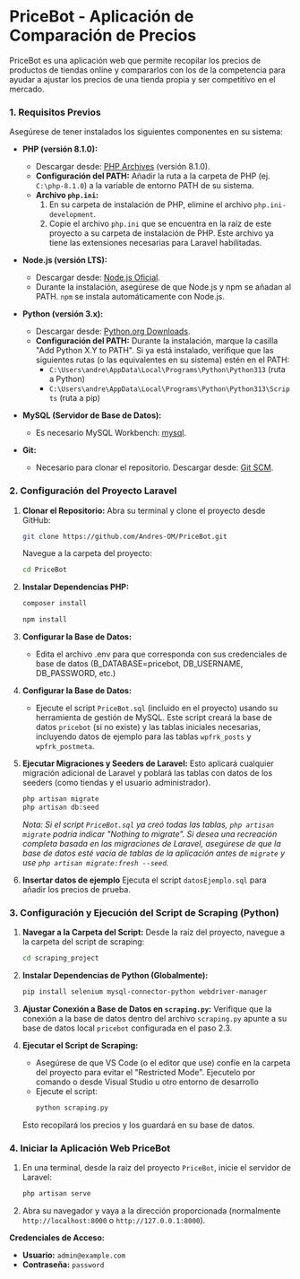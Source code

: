 # PriceBot - Aplicación de Comparación de Precios

PriceBot es una aplicación web que permite recopilar los precios de productos de tiendas online y compararlos con los de la competencia para ayudar a ajustar los precios de una tienda propia y ser competitivo en el mercado.

### 1. Requisitos Previos

Asegúrese de tener instalados los siguientes componentes en su sistema:

*   **PHP (versión 8.1.0):**
    *   Descargar desde: [PHP Archives](https://windows.php.net/downloads/releases/archives/) (versión 8.1.0).
    *   **Configuración del PATH:** Añadir la ruta a la carpeta de PHP (ej. `C:\php-8.1.0`) a la variable de entorno PATH de su sistema.
    *   **Archivo `php.ini`:**
        1.  En su carpeta de instalación de PHP, elimine el archivo `php.ini-development`.
        2.  Copie el archivo `php.ini` que se encuentra en la raíz de este proyecto a su carpeta de instalación de PHP. Este archivo ya tiene las extensiones necesarias para Laravel habilitadas.

*   **Node.js (versión LTS):**
    *   Descargar desde: [Node.js Oficial](https://nodejs.org/es).
    *   Durante la instalación, asegúrese de que Node.js y npm se añadan al PATH. `npm` se instala automáticamente con Node.js.

*   **Python (versión 3.x):**
    *   Descargar desde: [Python.org Downloads](https://www.python.org/downloads/).
    *   **Configuración del PATH:** Durante la instalación, marque la casilla "Add Python X.Y to PATH". Si ya está instalado, verifique que las siguientes rutas (o las equivalentes en su sistema) estén en el PATH:
        *   `C:\Users\andre\AppData\Local\Programs\Python\Python313` (ruta a Python)
        *   `C:\Users\andre\AppData\Local\Programs\Python\Python313\Scripts` (ruta a pip)

*   **MySQL (Servidor de Base de Datos):**
    *   Es necesario MySQL Workbench: [mysql](https://dev.mysql.com/downloads/workbench/).

*   **Git:**
    *   Necesario para clonar el repositorio. Descargar desde: [Git SCM](https://git-scm.com/downloads).

### 2. Configuración del Proyecto Laravel

1.  **Clonar el Repositorio:**
    Abra su terminal y clone el proyecto desde GitHub:
    ```bash
    git clone https://github.com/Andres-OM/PriceBot.git
    ```
    Navegue a la carpeta del proyecto:
    ```bash
    cd PriceBot
    ```

2.  **Instalar Dependencias PHP:**
    ```bash
    composer install
    ```
    ```bash
    npm install
    ```

3.  **Configurar la Base de Datos:**

    *   Edita el archivo .env para que corresponda con sus credenciales de base de datos (B_DATABASE=pricebot, DB_USERNAME, DB_PASSWORD, etc.)

4.  **Configurar la Base de Datos:**
    *   Ejecute el script `PriceBot.sql` (incluido en el proyecto) usando su herramienta de gestión de MySQL. Este script creará la base de datos `pricebot` (si no existe) y las tablas iniciales necesarias, incluyendo datos de ejemplo para las tablas `wpfrk_posts` y `wpfrk_postmeta`.

5.  **Ejecutar Migraciones y Seeders de Laravel:**
    Esto aplicará cualquier migración adicional de Laravel y poblará las tablas con datos de los seeders (como tiendas y el usuario administrador).
    ```bash
    php artisan migrate
    php artisan db:seed
    ```
    *Nota: Si el script `PriceBot.sql` ya creó todas las tablas, `php artisan migrate` podría indicar "Nothing to migrate". Si desea una recreación completa basada en las migraciones de Laravel, asegúrese de que la base de datos esté vacía de tablas de la aplicación antes de `migrate` y use `php artisan migrate:fresh --seed`.*

6.  **Insertar datos de ejemplo**
    Ejecuta el script `datosEjemplo.sql` para añadir los precios de prueba.


### 3. Configuración y Ejecución del Script de Scraping (Python)

1.  **Navegar a la Carpeta del Script:**
    Desde la raíz del proyecto, navegue a la carpeta del script de scraping:
    ```bash
    cd scraping_project
    ```

2.  **Instalar Dependencias de Python (Globalmente):**
    ```bash
    pip install selenium mysql-connector-python webdriver-manager
    ```

4.  **Ajustar Conexión a Base de Datos en `scraping.py`:**
    Verifique que la conexión a la base de datos dentro del archivo `scraping.py` apunte a su base de datos local `pricebot` configurada en el paso 2.3.

5.  **Ejecutar el Script de Scraping:**
    *   Asegúrese de que VS Code (o el editor que use) confíe en la carpeta del proyecto para evitar el "Restricted Mode". Ejecutelo por comando o desde Visual Studio u otro entorno de desarrollo
    *   Ejecute el script:
        ```bash
        python scraping.py
        ```
    Esto recopilará los precios y los guardará en su base de datos.

### 4. Iniciar la Aplicación Web PriceBot

1.  En una terminal, desde la raíz del proyecto `PriceBot`, inicie el servidor de Laravel:
    ```bash
    php artisan serve
    ```
3.  Abra su navegador y vaya a la dirección proporcionada (normalmente `http://localhost:8000` o `http://127.0.0.1:8000`).

**Credenciales de Acceso:**

*   **Usuario:** `admin@example.com`
*   **Contraseña:** `password`